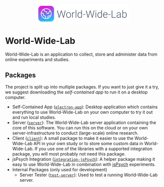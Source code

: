 <p align="center">
  <img alt="The World-Wide-Lab Logo" src="img/logo.svg" width="60%" align="center">
</p>

# World-Wide-Lab

World-Wide-Lab is an application to collect, store and administer data from online experiments and studies.

## Packages

The project is split up into multiple packages. If you want to just give it a try, we suggest downloading the *self-contained app* to run it on a desktop computer.

- Self-Contained App ([`electron-app`](./electron-app/)): Desktop application which contains everything to use World-Wide-Lab on your own computer to try it out and run local studies.
- Server ([`server`](./packages/server/)): The World-Wide-Lab server application containing the core of this software. You can run this on the cloud or on your own server-infrastructure to conduct (large-scale) online research.
- Client ([`client`](./packages/client/)): A small package to make it easier to use the World-Wide-Lab API in your own study or to store some custom data in World-Wide-Lab. If you use one of the libraries with a supported integration package, you will most probably not need this package.
- jsPsych Integration ([`integration-jsPsych`](./packages/integration-jsPsych/)): A helper package making it easy to use World-Wide-Lab in combination with [jsPsych](https://www.jspsych.org/) experiments.
- Internal Packages (only used for development)
  - Server Tester ([`test-server`](./packages/test-server/)): Used to test a running World-Wide-Lab server.
